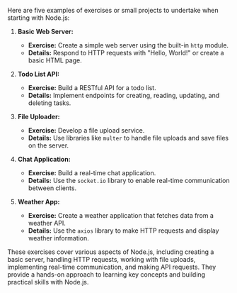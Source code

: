Here are five examples of exercises or small projects to undertake when starting with Node.js:

1. **Basic Web Server:**
   - **Exercise:** Create a simple web server using the built-in `http` module.
   - **Details:** Respond to HTTP requests with "Hello, World!" or create a basic HTML page.

2. **Todo List API:**
   - **Exercise:** Build a RESTful API for a todo list.
   - **Details:** Implement endpoints for creating, reading, updating, and deleting tasks.

3. **File Uploader:**
   - **Exercise:** Develop a file upload service.
   - **Details:** Use libraries like `multer` to handle file uploads and save files on the server.

4. **Chat Application:**
   - **Exercise:** Build a real-time chat application.
   - **Details:** Use the `socket.io` library to enable real-time communication between clients.

5. **Weather App:**
   - **Exercise:** Create a weather application that fetches data from a weather API.
   - **Details:** Use the `axios` library to make HTTP requests and display weather information.

These exercises cover various aspects of Node.js, including creating a basic server, handling HTTP requests, working with file uploads, implementing real-time communication, and making API requests. They provide a hands-on approach to learning key concepts and building practical skills with Node.js.
